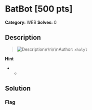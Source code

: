 # BatBot [500 pts]

**Category:** WEB
**Solves:** 0

## Description
>![Description](/files/1a8a83f388666c5ed4f1360164727e6b/description.jpg)\r\n\r\nAuthor: `xhalyl`

**Hint**
* -

## Solution

### Flag

